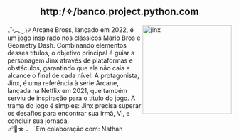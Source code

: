 <div align = "middle"> <H2> http:/✧/banco.project.python.com </H2> </div> 
<img align = "right" src="https://i.pinimg.com/originals/01/48/27/014827e6459bcdd4eb4ffe5c066481a5.gif" width="200" height = "200" alt="jinx">
 ₊˚‧︵‿꒰୨ Arcane Bross, lançado em 2022, é um jogo inspirado nos clássicos Mario Bros e Geometry Dash. Combinando elementos desses títulos, o objetivo principal é guiar a personagem Jinx através de plataformas e obstáculos, garantindo que ela não caia e alcance o final de cada nível. A protagonista, Jinx, é uma referência à série Arcane, lançada na Netflix em 2021, que também serviu de inspiração para o título do jogo. A trama do jogo é simples: Jinx precisa superar os desafios para encontrar sua irmã, Vi, e concluir sua jornada. <br>
 🩹🍙☆  𝅄 ⠀ׂ  Em colaboração com: Nathan
<br>





